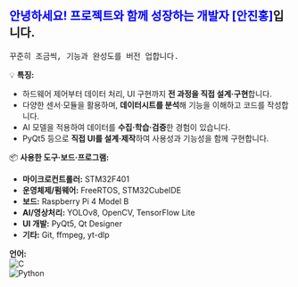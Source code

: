 ## <span style="color:blue">안녕하세요! 프로젝트와 함께 성장하는 개발자 [안진홍]</span>입니다.  
    
 <span style="font-family:Courier New">꾸준히 조금씩, 기능과 완성도를 버전 업합니다.</span>  
  
 💡 **특징:**  
- 하드웨어 제어부터 데이터 처리, UI 구현까지 **전 과정을 직접 설계·구현**합니다.  
- 다양한 센서·모듈을 활용하며, **데이터시트를 분석**해 기능을 이해하고 코드를 작성합니다.  
- AI 모델을 적용하여 데이터를 **수집·학습·검증**한 경험이 있습니다.  
- PyQt5 등으로 **직접 UI를 설계·제작**하여 사용성과 기능성을 함께 구현합니다.  
  
   
📦 **사용한 도구·보드·프로그램:**  
- **마이크로컨트롤러:** STM32F401  
- **운영체제/펌웨어:** FreeRTOS, STM32CubeIDE  
- **보드:** Raspberry Pi 4 Model B  
- **AI/영상처리:** YOLOv8, OpenCV, TensorFlow Lite  
- **UI 개발:** PyQt5, Qt Designer  
- **기타:** Git, ffmpeg, yt-dlp
  
 **언어:**  
  ![C](https://img.shields.io/badge/C-00599C?style=flat&logo=c&logoColor=white)  
  ![Python](https://img.shields.io/badge/Python-3776AB?style=flat&logo=python&logoColor=white)  
  




<!--
**yesorn0/yesorn0** is a ✨ _special_ ✨ repository because its `README.md` (this file) appears on your GitHub profile.

Here are some ideas to get you started:

- 🔭 I’m currently working on ...
- 🌱 I’m currently learning ...
- 👯 I’m looking to collaborate on ...
- 🤔 I’m looking for help with ...
- 💬 Ask me about ...
- 📫 How to reach me: ...
- 😄 Pronouns: ...
- ⚡ Fun fact: ...
-->
